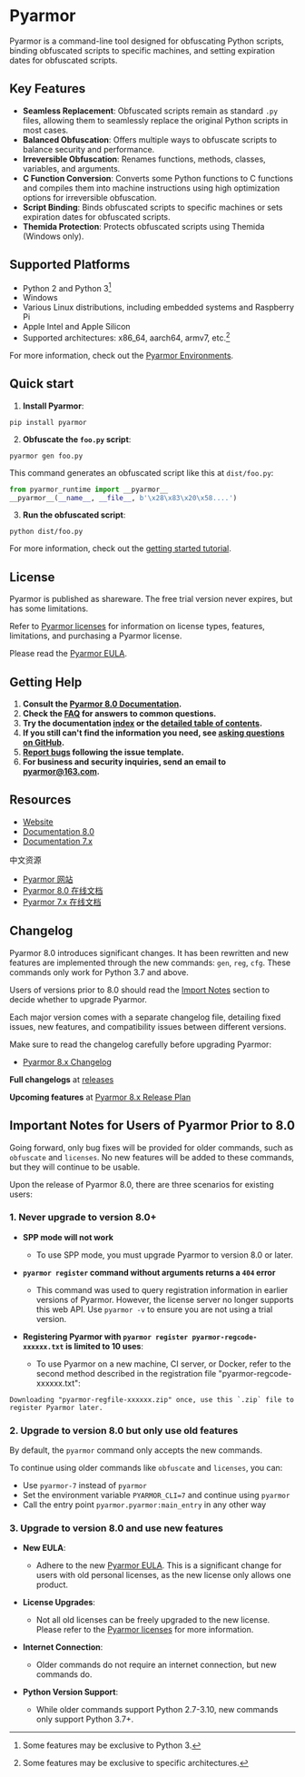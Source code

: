 # Pyarmor

Pyarmor is a command-line tool designed for obfuscating Python scripts, binding obfuscated scripts to specific machines, and setting expiration dates for obfuscated scripts.

## Key Features

- **Seamless Replacement**: Obfuscated scripts remain as standard `.py` files, allowing them to seamlessly replace the original Python scripts in most cases.
- **Balanced Obfuscation**: Offers multiple ways to obfuscate scripts to balance security and performance.
- **Irreversible Obfuscation**: Renames functions, methods, classes, variables, and arguments.
- **C Function Conversion**: Converts some Python functions to C functions and compiles them into machine instructions using high optimization options for irreversible obfuscation.
- **Script Binding**: Binds obfuscated scripts to specific machines or sets expiration dates for obfuscated scripts.
- **Themida Protection**: Protects obfuscated scripts using Themida (Windows only).

## Supported Platforms

- Python 2 and Python 3[^1]
- Windows
- Various Linux distributions, including embedded systems and Raspberry Pi
- Apple Intel and Apple Silicon
- Supported architectures: x86_64, aarch64, armv7, etc.[^2]

For more information, check out the [Pyarmor Environments][encironments].

[^1]: Some features may be exclusive to Python 3.
[^2]: Some features may be exclusive to specific architectures.

[encironments]: https://pyarmor.readthedocs.io/en/stable/reference/environments.html

## Quick start

1. **Install Pyarmor**:
```shell
pip install pyarmor
```

2. **Obfuscate the `foo.py` script**:
```shell
pyarmor gen foo.py
```

This command generates an obfuscated script like this at `dist/foo.py`:

```python
from pyarmor_runtime import __pyarmor__
__pyarmor__(__name__, __file__, b'\x28\x83\x20\x58....')
```

3. **Run the obfuscated script**:
```shell
python dist/foo.py
```

For more information, check out the [getting started tutorial][tutorial].

[tutorial]: https://pyarmor.readthedocs.io/en/stable/tutorial/getting-started.html

## License

Pyarmor is published as shareware. The free trial version never expires, but has some limitations.

Refer to [Pyarmor licenses][licenses] for information on license types, features, limitations, and purchasing a Pyarmor license.

Please read the [Pyarmor EULA](LICENSE).

[licenses]: https://pyarmor.readthedocs.io/en/latest/licenses.html

## Getting Help

1. **Consult the [Pyarmor 8.0 Documentation][doc].**
2. **Check the [FAQ][faq] for answers to common questions.**
3. **Try the documentation [index][genindex] or the [detailed table of contents][mastertoc].**
4. **If you still can't find the information you need, see [asking questions on GitHub][asking].**
5. **[Report bugs][issues] following the issue template.**
6. **For business and security inquiries, send an email to <pyarmor@163.com>.**

[faq]: https://pyarmor.readthedocs.io/en/latest/questions.html
[issues]: https://github.com/dashingsoft/pyarmor/issues
[genindex]: https://pyarmor.readthedocs.io/en/stable/genindex.html
[mastertoc]: https://pyarmor.readthedocs.io/en/stable/index.html#table-of-contents
[asking]: https://pyarmor.readthedocs.io/en/latest/questions.html#asking-questions-in-github
[doc]: https://pyarmor.readthedocs.io/

## Resources

* [Website](https://pyarmor.dashingsoft.com)
* [Documentation 8.0][doc]
* [Documentation 7.x](https://pyarmor.readthedocs.io/en/v7.7/)

中文资源

* [Pyarmor 网站](https://pyarmor.dashingsoft.com/index-zh.html)
* [Pyarmor 8.0 在线文档](https://pyarmor.readthedocs.io/zh/latest/)
* [Pyarmor 7.x 在线文档](https://pyarmor.readthedocs.io/zh/v7.x/)

## Changelog

Pyarmor 8.0 introduces significant changes. It has been rewritten and new features are implemented through the new commands:
`gen`, `reg`, `cfg`. These commands only work for Python 3.7 and above.

Users of versions prior to 8.0 should read the [Import Notes][important-notes] section to decide whether to upgrade Pyarmor.

Each major version comes with a separate changelog file, detailing fixed issues, new features, and compatibility issues between different versions.

Make sure to read the changelog carefully before upgrading Pyarmor:
- [Pyarmor 8.x Changelog](docs/ChangeLogs.8)

**Full changelogs** at [releases][releases]

**Upcoming features** at [Pyarmor 8.x Release Plan](ReleasePlan.md)

[releases]: https://github.com/dashingsoft/pyarmor/releases

[important-notes]: #important-notes-for-users-of-pyarmor-prior-to-80

## Important Notes for Users of Pyarmor Prior to 8.0

Going forward, only bug fixes will be provided for older commands, such as `obfuscate` and `licenses`.
No new features will be added to these commands, but they will continue to be usable.

Upon the release of Pyarmor 8.0, there are three scenarios for existing users:

### 1. Never upgrade to version 8.0+

- **SPP mode will not work**
  - To use SPP mode, you must upgrade Pyarmor to version 8.0 or later.

- **`pyarmor register` command without arguments returns a `404` error**
  - This command was used to query registration information in earlier versions of Pyarmor. However, the license server no longer supports this web API. Use `pyarmor -v` to ensure you are not using a trial version.

- **Registering Pyarmor with `pyarmor register pyarmor-regcode-xxxxxx.txt` is limited to 10 uses**:
  - To use Pyarmor on a new machine, CI server, or Docker, refer to the second method described in the registration file "pyarmor-regcode-xxxxxx.txt":
```
Downloading "pyarmor-regfile-xxxxxx.zip" once, use this `.zip` file to register Pyarmor later.
```

### 2. Upgrade to version 8.0 but only use old features

By default, the `pyarmor` command only accepts the new commands.

To continue using older commands like `obfuscate` and `licenses`, you can:
- Use `pyarmor-7` instead of `pyarmor`
- Set the environment variable `PYARMOR_CLI=7` and continue using `pyarmor`
- Call the entry point `pyarmor.pyarmor:main_entry` in any other way

### 3. Upgrade to version 8.0 and use new features

- **New EULA**:
  - Adhere to the new [Pyarmor EULA](LICENSE). This is a significant change for users with old personal licenses, as the new license only allows one product.

- **License Upgrades**:
  - Not all old licenses can be freely upgraded to the new license. Please refer to the [Pyarmor licenses][licenses] for more information.

- **Internet Connection**:
  - Older commands do not require an internet connection, but new commands do.

- **Python Version Support**:
  - While older commands support Python 2.7-3.10, new commands only support Python 3.7+.
